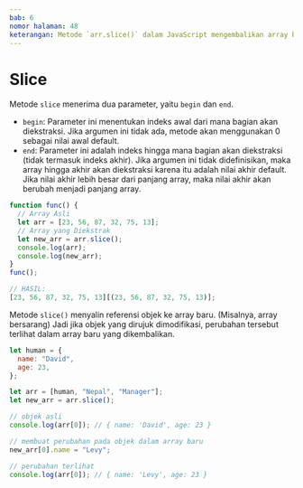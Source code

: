 ```yaml
---
bab: 6
nomor halaman: 48
keterangan: Metode `arr.slice()` dalam JavaScript mengembalikan array baru yang berisi sebagian dari array di mana metode ini diimplementasikan. Array aslinya tetap tidak berubah.
---
```


# Slice

Metode `slice` menerima dua parameter, yaitu `begin` dan `end`.

- `begin`: Parameter ini menentukan indeks awal dari mana bagian akan diekstraksi. Jika argumen ini tidak ada, metode akan menggunakan 0 sebagai nilai awal default.
- `end`: Parameter ini adalah indeks hingga mana bagian akan diekstraksi (tidak termasuk indeks akhir). Jika argumen ini tidak didefinisikan, maka array hingga akhir akan diekstraksi karena itu adalah nilai akhir default. Jika nilai akhir lebih besar dari panjang array, maka nilai akhir akan berubah menjadi panjang array.

```javascript
function func() {
  // Array Asli
  let arr = [23, 56, 87, 32, 75, 13];
  // Array yang Diekstrak
  let new_arr = arr.slice();
  console.log(arr);
  console.log(new_arr);
}
func();

// HASIL:
[23, 56, 87, 32, 75, 13][(23, 56, 87, 32, 75, 13)];
```

Metode `slice()` menyalin referensi objek ke array baru. (Misalnya, array bersarang) Jadi jika objek yang dirujuk dimodifikasi, perubahan tersebut terlihat dalam array baru yang dikembalikan.

```javascript
let human = {
  name: "David",
  age: 23,
};

let arr = [human, "Nepal", "Manager"];
let new_arr = arr.slice();

// objek asli
console.log(arr[0]); // { name: 'David', age: 23 }

// membuat perubahan pada objek dalam array baru
new_arr[0].name = "Levy";

// perubahan terlihat
console.log(arr[0]); // { name: 'Levy', age: 23 }
```

